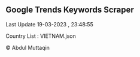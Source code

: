 

## Google Trends Keywords Scraper 
 
Last Update 19-03-2023 , 23:48:55

Country List :
VIETNAM.json



© Abdul Muttaqin 

